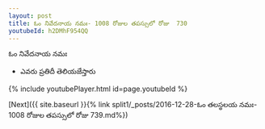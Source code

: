 ```yaml
---
layout: post
title: ఓం నివేదనాయ నమః- 1008 రోజుల తపస్సులో రోజు  730
youtubeId: h2DMhF954QQ
---
```

 
 
 ఓం నివేదనాయ నమః  
 
 -  ఎవరు ప్రతిదీ తెలియజేస్తారు 
 
  
 
  
 
 
 
 
 
 


{% include youtubePlayer.html id=page.youtubeId %}
 
[Next]({{ site.baseurl }}{% link  split1/_posts/2016-12-28-ఓం తలస్థలయ నమః- 1008 రోజుల తపస్సులో రోజు  739.md%})
 
